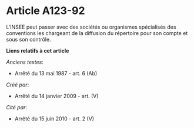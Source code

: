 # Article A123-92

L'INSEE peut passer avec des sociétés ou organismes spécialisés des conventions les chargeant de la diffusion du répertoire
pour son compte et sous son contrôle.

**Liens relatifs à cet article**

_Anciens textes_:

  - Arrêté du 13 mai 1987 - art. 6 (Ab)

_Créé par_:

  - Arrêté du 14 janvier 2009 - art. (V)

_Cité par_:

  - Arrêté du 15 juin 2010 - art. 2 (V)
